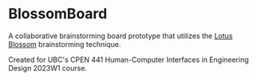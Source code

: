 # BlossomBoard

A collaborative brainstorming board prototype that utilizes the [Lotus Blossom](https://nulab.com/learn/design-and-ux/the-lotus-blossom-technique-creativity-hack-you-need-to-know/) brainstorming technique.

Created for UBC's CPEN 441 Human-Computer Interfaces in Engineering Design 2023W1 course.
